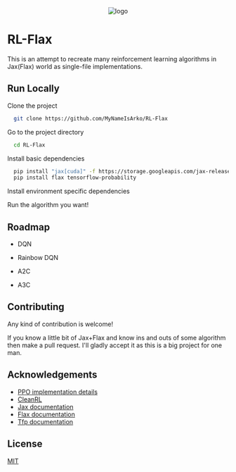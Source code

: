 <div align="center">
    <img src="https://github.com/MyNameIsArko/RL-Flax/assets/47687092/6886a474-8e6a-4953-9b81-3f67b6a8da68" alt="logo">
</div>

# RL-Flax
This is an attempt to recreate many reinforcement learning algorithms in Jax(Flax) world as single-file implementations.
## Run Locally

Clone the project

```bash
  git clone https://github.com/MyNameIsArko/RL-Flax
```

Go to the project directory

```bash
  cd RL-Flax
```

Install basic dependencies

```bash
  pip install "jax[cuda]" -f https://storage.googleapis.com/jax-releases/jax_cuda_releases.html
  pip install flax tensorflow-probability
```

Install environment specific dependencies

Run the algorithm you want!


## Roadmap

- DQN

- Rainbow DQN

- A2C

- A3C


## Contributing

Any kind of contribution is welcome!

If you know a little bit of Jax+Flax and know ins and outs of some algorithm then make a pull request. I'll gladly accept it as this is a big project for one man.
## Acknowledgements
 - [PPO implementation details](https://iclr-blog-track.github.io/2022/03/25/ppo-implementation-details/)
 - [CleanRL](https://github.com/vwxyzjn/cleanrl)
 - [Jax documentation](https://jax.readthedocs.io/en/latest/)
 - [Flax documentation](https://github.com/matiassingers/awesome-readme)
 - [Tfp documentation](https://www.tensorflow.org/probability/api_docs/python/tfp/substrates/jax)


## License

[MIT](https://choosealicense.com/licenses/mit/)

